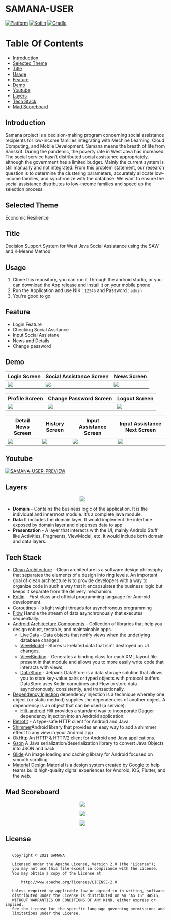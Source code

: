 
# SAMANA-USER
[![Platform](https://img.shields.io/badge/platform-Android-green.svg)](http://developer.android.com/index.html) [![Kotlin](https://img.shields.io/badge/kotlin-1.4.21-orange.svg)](http://kotlinlang.org) [![Gradle](https://img.shields.io/badge/gradle-4.0.0-%2366DCB8.svg)](https://developer.android.com/studio/releases/gradle-plugin)

# Table Of Contents
- [Introduction](#introduction)
- [Selected Theme](#selected-theme)
- [Title](#title)
- [Usage](#usage)
- [Feature](#feature)
- [Demo](#demo)
- [Youtube](#youtube)
- [Layers](#layers)
- [Tech Stack](#tech-stack)
- [Mad Scoreboard](#mad-scoreboard)

## Introduction

Samana project is a decision-making program concerning social assistance recipients for low-income families integrating with Mechine Learning, Cloud Computing, and Mobile Development. Samana means the breath of life from Sanskrit. During the pandemic, the poverty rate in West Java has increased. The social service hasn’t distributed social assistance appropriately, although the government has a limited budget. Mainly the current system is still manually and not integrated. From this problem statement, our research question is to determine the clustering parameters, accurately allocate low-income families, and synchronize with the database. We want to ensure the social assistance distributes to low-income families and speed up the selection process.

## Selected Theme

Economic Resilience

## Title

Decision Support System for West Java Social Assistance using the SAW and K-Means Method

## Usage

1. Clone this repository, you can run it Through the android studio, or you can download the [App release](https://github.com/SAMANA-JABAR/SAMANA-USER/releases/tag/1.0.2) and install it on your mobile phone
2. Run the Application and use NIK : ```12345``` and Password : ```admin```
3. You're good to go

## Feature

- Login Feature
- Checking Social Assitance
- Input Social Assistane
- News and Details
- Change password

## Demo

|Login Screen|Social Assistance Screen|News Screen|
|--|--|--|
|![](assets/login.jpg?raw=true)|![](assets/bantuan-screen.jpg?raw=true)|![](assets/news.jpg?raw=true)|

|Profile Screen|Change Password Screen|Logout Screen|
|--|--|--|
|![](assets/profile.jpg?raw=true)|![](assets/change-profile.jpg?raw=true)|![](assets/logout.jpg?raw=true)|

|Detail News Screen|History Screen|Input Assistance Screen|Input Assistance Next Screen|
|--|--|--|--|
|![](assets/detail-news.jpg?raw=true)|![](assets/history.jpg?raw=true)|![](assets/input-data.jpg?raw=true)|![](assets/input-data-next.jpg?raw=true)|

## Youtube 

[![SAMANA-USER-PREVIEW](https://img.youtube.com/vi/SKXyoNdt_Uc/0.jpg)](https://www.youtube.com/watch?v=SKXyoNdt_Uc)

## Layers

<p align="center">
    <img src="assets/cleean.png"
        style="margin-right: 20px;"
    />
</p>

- **Domain** - Contains the business logic of the application. It is the individual and innermost module. It’s a complete java module.
- **Data** It includes the domain layer. It would implement the interface exposed by domain layer and dispenses data to app
- **Presentation** - A layer that interacts with the UI, mainly Android Stuff like Activities, Fragments, ViewModel, etc. It would include both domain and data layers.

## Tech Stack

- [Clean Architecture](https://blog.cleancoder.com/uncle-bob/2012/08/13/the-clean-architecture.html) - Clean architecture is a software design philosophy that separates the elements of a design into ring levels. An important goal of clean architecture is to provide developers with a way to organize code in such a way that it encapsulates the business logic but keeps it separate from the delivery mechanism.
- [Kotlin](https://kotlinlang.org/) - First class and official programming language for Android development.
- [Coroutines](https://kotlinlang.org/docs/reference/coroutines-overview.html) - Is light wight threads for asynchronous programming
- [Flow](https://developer.android.com/kotlin/flow) Handle the stream of data asynchronously that executes sequentially.
- [Android Architecture Components](https://developer.android.com/topic/libraries/architecture) - Collection of libraries that help you design robust, testable, and maintainable apps.
   - [LiveData](https://developer.android.com/topic/libraries/architecture/livedata) - Data objects that notify views when the underlying database changes.
   - [ViewModel](https://developer.android.com/topic/libraries/architecture/viewmodel) - Stores UI-related data that isn't destroyed on UI changes.
   - [ViewBinding](https://developer.android.com/topic/libraries/view-binding) - Generates a binding class for each XML layout file present in that module and allows you to more easily write code that interacts with views.
   - [DataStore](https://developer.android.com/topic/libraries/architecture/datastore) - Jetpack DataStore is a data storage solution that allows you to store key-value pairs or typed objects with protocol buffers. DataStore uses Kotlin coroutines and Flow to store data asynchronously, consistently, and transactionally.
- [Dependency Injection](https://developer.android.com/training/dependency-injection) dependency injection is a technique whereby one object (or static method) supplies the dependencies of another object. A dependency is an object that can be used (a service).
    - [Hilt-android](https://dagger.dev/hilt/) Hilt provides a standard way to incorporate Dagger dependency injection into an Android application.
- [Retrofit](https://square.github.io/retrofit/) - A type-safe HTTP client for Android and Java.
- [Shimmer](https://github.com/facebook/shimmer-android)Android library that provides an easy way to add a shimmer effect to any view in your Android app
- [OkHttp](http://square.github.io/okhttp/) An HTTP & HTTP/2 client for Android and Java applications.
- [Gson](https://github.com/google/gson) A Java serialization/deserialization library to convert Java Objects into JSON and back
- [Glide](https://github.com/bumptech/glide) An image loading and caching library for Android focused on smooth scrolling
- [Material Design](https://material.io/develop/android/docs/getting-started) Material is a design system created by Google to help teams build high-quality digital experiences for Android, iOS, Flutter, and the web.

## Mad Scoreboard

<p align="center">
    <img src="assets/summary.png"
        style="margin-right: 20px;"
    />
</p>

<p align="center">
    <img src="assets/kotlin.png"
        style="margin-right: 20px;"
    />
</p>

<p align="center">
    <img src="assets/jetpack.png"
        style="margin-right: 20px;"
    />
</p>

## License
```

   Copyright © 2021 SAMANA

   Licensed under the Apache License, Version 2.0 (the "License");
   you may not use this file except in compliance with the License.
   You may obtain a copy of the License at

       http://www.apache.org/licenses/LICENSE-2.0

   Unless required by applicable law or agreed to in writing, software
   distributed under the License is distributed on an "AS IS" BASIS,
   WITHOUT WARRANTIES OR CONDITIONS OF ANY KIND, either express or implied.
   See the License for the specific language governing permissions and
   limitations under the License.

```



